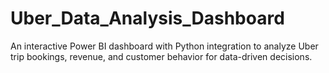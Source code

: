 # Uber_Data_Analysis_Dashboard
An interactive Power BI dashboard with Python integration to analyze Uber trip bookings, revenue, and customer behavior for data-driven decisions.
